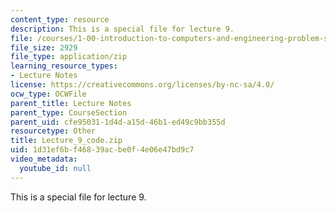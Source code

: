 ```yaml
---
content_type: resource
description: This is a special file for lecture 9.
file: /courses/1-00-introduction-to-computers-and-engineering-problem-solving-spring-2012/1d31ef6bf46839acbe0f4e06e47bd9c7_Lecture_9_code.zip
file_size: 2929
file_type: application/zip
learning_resource_types:
- Lecture Notes
license: https://creativecommons.org/licenses/by-nc-sa/4.0/
ocw_type: OCWFile
parent_title: Lecture Notes
parent_type: CourseSection
parent_uid: cfe95031-1d4d-a15d-46b1-ed49c9bb355d
resourcetype: Other
title: Lecture_9_code.zip
uid: 1d31ef6b-f468-39ac-be0f-4e06e47bd9c7
video_metadata:
  youtube_id: null
---
```

This is a special file for lecture 9.